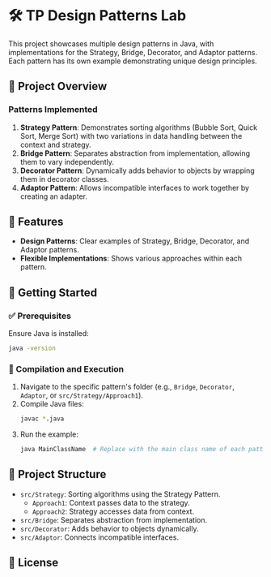 
# 🛠️ TP Design Patterns Lab

This project showcases multiple design patterns in Java, with implementations for the Strategy, Bridge, Decorator, and Adaptor patterns. Each pattern has its own example demonstrating unique design principles. 

## 📖 Project Overview

### Patterns Implemented
1. **Strategy Pattern**: Demonstrates sorting algorithms (Bubble Sort, Quick Sort, Merge Sort) with two variations in data handling between the context and strategy.
2. **Bridge Pattern**: Separates abstraction from implementation, allowing them to vary independently. 
3. **Decorator Pattern**: Dynamically adds behavior to objects by wrapping them in decorator classes. 
4. **Adaptor Pattern**: Allows incompatible interfaces to work together by creating an adapter. 

## 🌟 Features
- **Design Patterns**: Clear examples of Strategy, Bridge, Decorator, and Adaptor patterns.
- **Flexible Implementations**: Shows various approaches within each pattern.

## 🚀 Getting Started

### ✅ Prerequisites
Ensure Java is installed:
```bash
java -version
```

### 🏃 Compilation and Execution

1. Navigate to the specific pattern's folder (e.g., `Bridge`, `Decorator`, `Adaptor`, or `src/Strategy/Approach1`).
2. Compile Java files:
   ```bash
   javac *.java
   ```
3. Run the example:
   ```bash
   java MainClassName  # Replace with the main class name of each pattern
   ```

## 📂 Project Structure
- `src/Strategy`: Sorting algorithms using the Strategy Pattern.
  - `Approach1`: Context passes data to the strategy.
  - `Approach2`: Strategy accesses data from context.
- `src/Bridge`: Separates abstraction from implementation.
- `src/Decorator`: Adds behavior to objects dynamically.
- `src/Adaptor`: Connects incompatible interfaces.



## 📜 License

